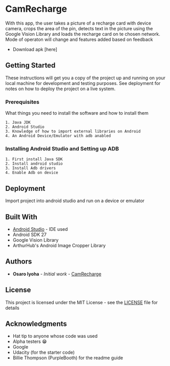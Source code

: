 # CamRecharge
With this app, the user takes a picture of a recharge card with device camera, crops the area of the pin, detects text in the picture using the Google Vision Library and loads the recharge card on te chosen network. Mode of operaton will change and features added based on feedback 

* Download apk [here]


## Getting Started

These instructions will get you a copy of the project up and running on your local machine for development and testing purposes. See deployment for notes on how to deploy the project on a live system.

### Prerequisites

What things you need to install the software and how to install them

```
1. Java JDK
2. Android Studio
3. Knowledge of how to import external libraries on Android
4. An Android Device/Emulator with adb anabled
```

### Installing Android Studio and Setting up ADB

```
1. First install Java SDK
2. Install android studio  
3. Install Adb drivers
4. Enable Adb on device
```

## Deployment
Import project into android studio and run on a device or emulator

## Built With

* [Android Studio](https://developer.android.com/studio/) - IDE used
* Android SDK 27
* Google Vision Library
* ArthurHub's Android Image Cropper Library



## Authors

* **Osaro Iyoha** - *Initial work* - [CamRecharge](https://github.com/Master-Osaro/CamRecharge)


## License

This project is licensed under the MIT License - see the [LICENSE](LICENSE) file for details

## Acknowledgments

* Hat tip to anyone whose code was used
* Alpha testers 😁
* Google
* Udacity (for the starter code)
* Billie Thompson (PurpleBooth) for the readme guide
